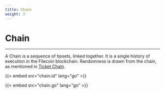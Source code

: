```yaml
---
title: Chain
weight: 3
---
```


# Chain
---

A Chain is a sequence of tipsets, linked together. It is a single history of execution in the Filecoin blockchain. Randomness is drawn from the chain, as mentioned in [Ticket Chain](systems/filecoin_blockchain/storage_power_consensus/#the-ticket-chain-and-drawing-randomness).

{{< embed src="chain.id" lang="go" >}}

{{< embed src="chain.go" lang="go" >}}

